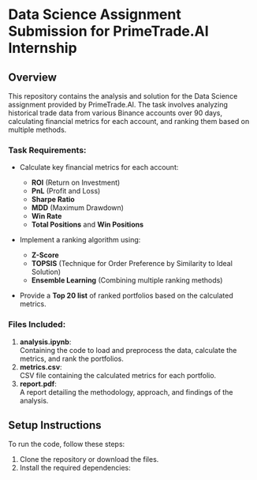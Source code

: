 # Data Science Assignment Submission for PrimeTrade.AI Internship

## Overview

This repository contains the analysis and solution for the Data Science assignment provided by PrimeTrade.AI. The task involves analyzing historical trade data from various Binance accounts over 90 days, calculating financial metrics for each account, and ranking them based on multiple methods.

### Task Requirements:
- Calculate key financial metrics for each account:
  - **ROI** (Return on Investment)
  - **PnL** (Profit and Loss)
  - **Sharpe Ratio**
  - **MDD** (Maximum Drawdown)
  - **Win Rate**
  - **Total Positions** and **Win Positions**
- Implement a ranking algorithm using:
  - **Z-Score**
  - **TOPSIS** (Technique for Order Preference by Similarity to Ideal Solution)
  - **Ensemble Learning** (Combining multiple ranking methods)
  
- Provide a **Top 20 list** of ranked portfolios based on the calculated metrics.

### Files Included:
1. **analysis.ipynb**:  
    Containing the code to load and preprocess the data, calculate the metrics, and rank the portfolios.
2. **metrics.csv**:  
   CSV file containing the calculated metrics for each portfolio.
3. **report.pdf**:  
   A report detailing the methodology, approach, and findings of the analysis.

## Setup Instructions

To run the code, follow these steps:

1. Clone the repository or download the files.
2. Install the required dependencies:
   
